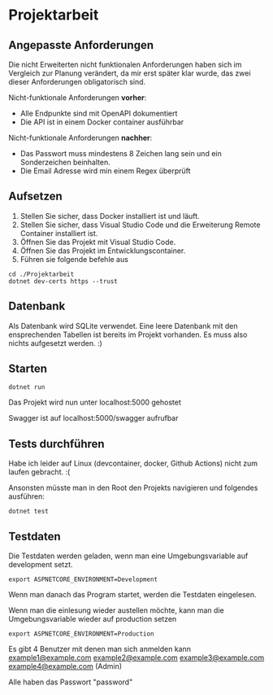 # Projektarbeit

## Angepasste Anforderungen

Die nicht Erweiterten nicht funktionalen Anforderungen haben sich im Vergleich zur Planung verändert, da mir erst später klar wurde, das zwei dieser Anforderungen obligatorisch sind.

Nicht-funktionale Anforderungen **vorher**:
- Alle Endpunkte sind mit OpenAPI dokumentiert
- Die API ist in einem Docker container ausführbar

Nicht-funktionale Anforderungen **nachher**:
- Das Passwort muss mindestens 8 Zeichen lang sein und ein Sonderzeichen beinhalten.
- Die Email Adresse wird min einem Regex überprüft


## Aufsetzen

1. Stellen Sie sicher, dass Docker installiert ist und läuft.
2. Stellen Sie sicher, dass Visual Studio Code und die Erweiterung Remote Container installiert ist.
3. Öffnen Sie das Projekt mit Visual Studio Code.
4. Öffnen Sie das Projekt im Entwicklungscontainer.
5. Führen sie folgende befehle aus

````
cd ./Projektarbeit
dotnet dev-certs https --trust
````

## Datenbank
Als Datenbank wird SQLite verwendet. Eine leere Datenbank mit den ensprechenden Tabellen ist bereits im Projekt vorhanden. Es muss also nichts aufgesetzt werden. :)

## Starten
```
dotnet run
```

Das Projekt wird nun unter localhost:5000 gehostet

Swagger ist auf localhost:5000/swagger aufrufbar

## Tests durchführen

Habe ich leider auf Linux (devcontainer, docker, Github Actions) nicht zum laufen gebracht. :(

Ansonsten müsste man in den Root den Projekts navigieren und folgendes ausführen:

```
dotnet test
```

## Testdaten

Die Testdaten werden geladen, wenn man eine Umgebungsvariable auf development setzt.

```
export ASPNETCORE_ENVIRONMENT=Development
```

Wenn man danach das Program startet, werden die Testdaten eingelesen.

Wenn man die einlesung wieder austellen möchte, kann man die Umgebungsvariable wieder auf production setzen

```
export ASPNETCORE_ENVIRONMENT=Production
```

Es gibt 4 Benutzer mit denen man sich anmelden kann
example1@example.com
example2@example.com
example3@example.com
example4@example.com (Admin)

Alle haben das Passwort "password"
